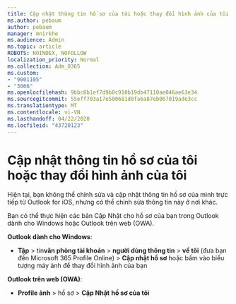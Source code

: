 ```yaml
---
title: Cập nhật thông tin hồ sơ của tôi hoặc thay đổi hình ảnh của tôi
ms.author: pebaum
author: pebaum
manager: mnirkhe
ms.audience: Admin
ms.topic: article
ROBOTS: NOINDEX, NOFOLLOW
localization_priority: Normal
ms.collection: Adm_O365
ms.custom:
- "9001105"
- "3066"
ms.openlocfilehash: 9bbc8b1ef7d9b0c910b19db47110ae046ae63e34
ms.sourcegitcommit: 55eff703a17e500681d8fa6a87eb067019ade3cc
ms.translationtype: MT
ms.contentlocale: vi-VN
ms.lasthandoff: 04/22/2020
ms.locfileid: "43720123"
---
```

# <a name="update-my-profile-information-or-change-my-picture"></a>Cập nhật thông tin hồ sơ của tôi hoặc thay đổi hình ảnh của tôi

Hiện tại, bạn không thể chỉnh sửa và cập nhật thông tin hồ sơ của mình trực tiếp từ Outlook for iOS, nhưng có thể chỉnh sửa thông tin này ở nơi khác. 

Bạn có thể thực hiện các bản Cập Nhật cho hồ sơ của bạn trong Outlook dành cho Windows hoặc Outlook trên web (OWA). 

**Outlook dành cho Windows**: 

- **Tập** > tin**văn phòng tài khoản** > **người dùng thông tin** > **về tôi** (đưa bạn đến Microsoft 365 Profile Online) > **Cập nhật hồ sơ** hoặc bấm vào biểu tượng máy ảnh để thay đổi hình ảnh của bạn  
  
**Outlook trên web (OWA)**: 

- **Profile ảnh** > hồ sơ > **Cập Nhật** **hồ sơ của tôi**
